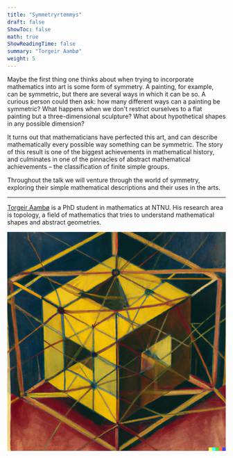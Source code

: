 ```yaml
---
title: "Symmetryrtemmys"
draft: false
ShowToc: false
math: true
ShowReadingTime: false
summary: "Torgeir Aambø"
weight: 5
---
```


Maybe the first thing one thinks about when trying to incorporate mathematics into art is some form of symmetry. A painting, for example, can be symmetric, but there are several ways in which it can be so. A curious person could then ask: how many different ways can a painting be symmetric? What happens when we don't restrict ourselves to a flat painting but a three-dimensional sculpture? What about hypothetical shapes in any possible dimension? 

It turns out that mathematicians have perfected this art, and can describe mathematically every possible way something can be symmetric. The story of this result is one of the biggest achievements in mathematical history, and culminates in one of the pinnacles of abstract mathematical achievements – the classification of finite simple groups. 

Throughout the talk we will venture through the world of symmetry, exploring their simple mathematical descriptions and their uses in the arts. 

--- 

[Torgeir Aambø]() is a PhD student in mathematics at NTNU. His research area is topology, a field of mathematics that tries to understand mathematical shapes and abstract geometries. 

<img src="images/symmetry1.png#invert" alt="Error loading image" width="700"/>